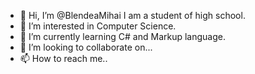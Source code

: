 - 👋 Hi, I’m @BlendeaMihai I am a student of high school.
- 👀 I’m interested in Computer Science.
- 🌱 I’m currently learning C# and Markup language.
- 💞️ I’m looking to collaborate on...
- 📫 How to reach me..

<!---
BlendeaMihai/BlendeaMihai is a ✨ special ✨ repository because its `README.md` (this file) appears on your GitHub profile.
You can click the Preview link to take a look at your changes.
--->
